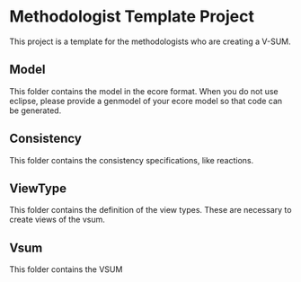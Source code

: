 Methodologist Template Project
==============================
This project is a template for the methodologists who are creating a V-SUM.


Model
-----
This folder contains the model in the ecore format. When you do not use eclipse, please provide a genmodel of your ecore model so that code can be generated. 

Consistency
-----------
This folder contains the consistency specifications, like reactions.

ViewType
--------
This folder contains the definition of the view types. These are necessary to create views of the vsum. 

Vsum
----
This folder contains the VSUM

